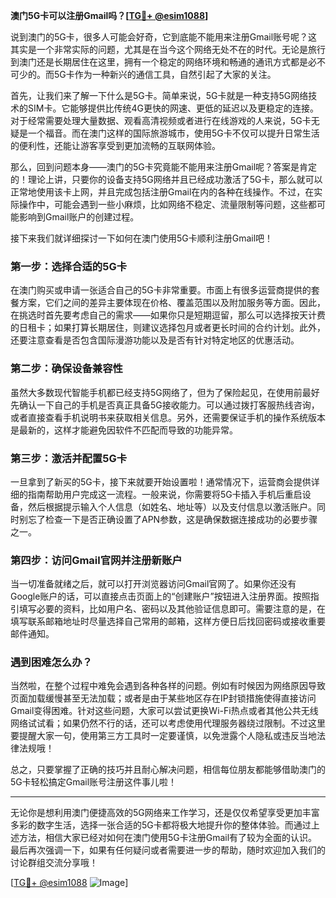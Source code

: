 **澳门5G卡可以注册Gmail吗？[[TG💪+ @esim1088](https://t.me/s/esim1088)]**

说到澳门的5G卡，很多人可能会好奇，它到底能不能用来注册Gmail账号呢？这其实是一个非常实际的问题，尤其是在当今这个网络无处不在的时代。无论是旅行到澳门还是长期居住在这里，拥有一个稳定的网络环境和畅通的通讯方式都是必不可少的。而5G卡作为一种新兴的通信工具，自然引起了大家的关注。

首先，让我们来了解一下什么是5G卡。简单来说，5G卡就是一种支持5G网络技术的SIM卡。它能够提供比传统4G更快的网速、更低的延迟以及更稳定的连接。对于经常需要处理大量数据、观看高清视频或者进行在线游戏的人来说，5G卡无疑是一个福音。而在澳门这样的国际旅游城市，使用5G卡不仅可以提升日常生活的便利性，还能让游客享受到更加流畅的互联网体验。

那么，回到问题本身——澳门的5G卡究竟能不能用来注册Gmail呢？答案是肯定的！理论上讲，只要你的设备支持5G网络并且已经成功激活了5G卡，那么就可以正常地使用该卡上网，并且完成包括注册Gmail在内的各种在线操作。不过，在实际操作中，可能会遇到一些小麻烦，比如网络不稳定、流量限制等问题，这些都可能影响到Gmail账户的创建过程。

接下来我们就详细探讨一下如何在澳门使用5G卡顺利注册Gmail吧！

### 第一步：选择合适的5G卡

在澳门购买或申请一张适合自己的5G卡非常重要。市面上有很多运营商提供的套餐方案，它们之间的差异主要体现在价格、覆盖范围以及附加服务等方面。因此，在挑选时首先要考虑自己的需求——如果你只是短期逗留，那么可以选择按天计费的日租卡；如果打算长期居住，则建议选择包月或者更长时间的合约计划。此外，还要注意查看是否包含国际漫游功能以及是否有针对特定地区的优惠活动。

### 第二步：确保设备兼容性

虽然大多数现代智能手机都已经支持5G网络了，但为了保险起见，在使用前最好先确认一下自己的手机是否真正具备5G接收能力。可以通过拨打客服热线咨询，或者直接查看手机说明书来获取相关信息。另外，还需要保证手机的操作系统版本是最新的，这样才能避免因软件不匹配而导致的功能异常。

### 第三步：激活并配置5G卡

一旦拿到了新买的5G卡，接下来就要开始设置啦！通常情况下，运营商会提供详细的指南帮助用户完成这一流程。一般来说，你需要将5G卡插入手机后重启设备，然后根据提示输入个人信息（如姓名、地址等）以及支付信息以激活账户。同时别忘了检查一下是否正确设置了APN参数，这是确保数据连接成功的必要步骤之一。

### 第四步：访问Gmail官网并注册新账户

当一切准备就绪之后，就可以打开浏览器访问Gmail官网了。如果你还没有Google账户的话，可以直接点击页面上的“创建账户”按钮进入注册界面。按照指引填写必要的资料，比如用户名、密码以及其他验证信息即可。需要注意的是，在填写联系邮箱地址时尽量选择自己常用的邮箱，这样方便日后找回密码或接收重要邮件通知。

### 遇到困难怎么办？

当然啦，在整个过程中难免会遇到各种各样的问题。例如有时候因为网络原因导致页面加载缓慢甚至无法加载；或者是由于某些地区存在IP封锁措施使得直接访问Gmail变得困难。针对这些问题，大家可以尝试更换Wi-Fi热点或者其他公共无线网络试试看；如果仍然不行的话，还可以考虑使用代理服务器绕过限制。不过这里要提醒大家一句，使用第三方工具时一定要谨慎，以免泄露个人隐私或违反当地法律法规哦！

总之，只要掌握了正确的技巧并且耐心解决问题，相信每位朋友都能够借助澳门的5G卡轻松搞定Gmail账号注册这件事儿啦！

---

无论你是想利用澳门便捷高效的5G网络来工作学习，还是仅仅希望享受更加丰富多彩的数字生活，选择一张合适的5G卡都将极大地提升你的整体体验。而通过上述方法，相信大家已经对如何在澳门使用5G卡注册Gmail有了较为全面的认识。最后再次强调一下，如果有任何疑问或者需要进一步的帮助，随时欢迎加入我们的讨论群组交流分享哦！

[[TG💪+ @esim1088](https://t.me/s/esim1088) ![Image](https://i.postimg.cc/4NQfJmqS/Snipaste-2025-05-13-00-14-12.png)]